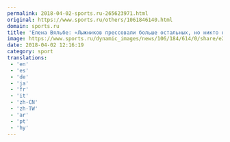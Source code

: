 ```yaml
---
permalink: 2018-04-02-sports.ru-265623971.html
original: https://www.sports.ru/others/1061846140.html
domain: sports.ru
title: 'Елена Вяльбе: «Лыжников прессовали больше остальных, но никто не расклеился»'
image: https://www.sports.ru/dynamic_images/news/106/184/614/0/share/e29c56.png
date: 2018-04-02 12:16:19
category: sport
translations: 
 - 'en'
 - 'es'
 - 'de'
 - 'ja'
 - 'fr'
 - 'it'
 - 'zh-CN'
 - 'zh-TW'
 - 'ar'
 - 'pt'
 - 'hy'
---
```


